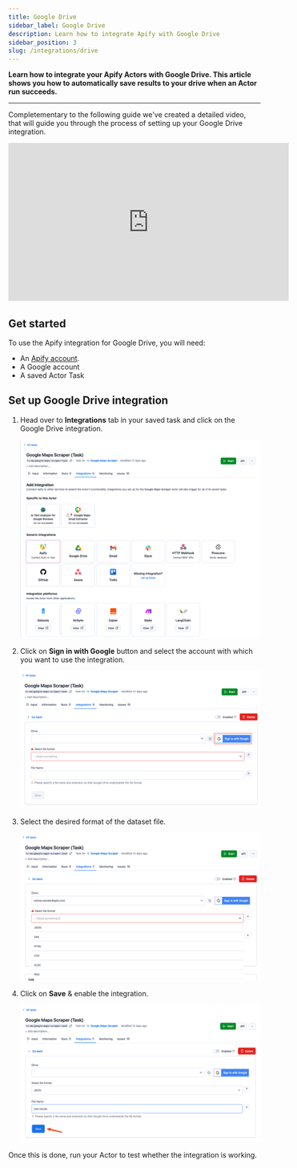 ```yaml
---
title: Google Drive
sidebar_label: Google Drive
description: Learn how to integrate Apify with Google Drive
sidebar_position: 3
slug: /integrations/drive
---
```


**Learn how to integrate your Apify Actors with Google Drive. This article shows you how to automatically save results to your drive when an Actor run succeeds.**

---

Completementary to the following guide we've created a detailed video, that will guide you through the process of setting up your Google Drive integration.

<iframe width="560" height="315" src="https://www.youtube-nocookie.com/embed/IFTeKdj6ZGM" title="YouTube video player" frameborder="0" allow="accelerometer; autoplay; clipboard-write; encrypted-media; gyroscope; picture-in-picture; web-share" allowfullscreen></iframe>

## Get started

To use the Apify integration for Google Drive, you will need:

- An [Apify account](https://console.apify.com/).
- A Google account
- A saved Actor Task

## Set up Google Drive integration

1. Head over to **Integrations** tab in your saved task and click on the Google Drive integration.

    ![Google Drive integration](../images/gdrive/google-maps-task-integrations.png)

1. Click on **Sign in with Google** button and select the account with which you want to use the integration.

    ![Google Drive integration signup](../images/gdrive/google-maps-task-integration-setup.png)

1. Select the desired format of the dataset file.

    ![Google Drive integration format](../images/gdrive/google-maps-task-integration-format.png)

1. Click on **Save** & enable the integration.

    ![Google Drive integration save](../images/gdrive/google-maps-task-integration-save.png)

Once this is done, run your Actor to test whether the integration is working.

